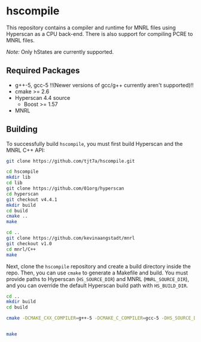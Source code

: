 # hscompile
This repository contains a compiler and runtime for MNRL files
using Hyperscan as a CPU back-end.  There is also support for compiling PCRE to MNRL files.

*Note:* Only hStates are currently supported.

## Required Packages

- g++-5, gcc-5 !!(Newer versions of gcc/g++ currently aren't supported)!!
- cmake >= 2.6
- Hyperscan 4.4 source
    - Boost >= 1.57
- MNRL

## Building
To successfully build `hscompile`, you must first build Hyperscan and the MNRL C++ API:

```bash
git clone https://github.com/tjt7a/hscompile.git
```

```bash
cd hscompile
mkdir lib
cd lib
git clone https://github.com/01org/hyperscan
cd hyperscan
git checkout v4.4.1
mkdir build
cd build
cmake ..
make
```

```bash
cd ..
git clone https://github.com/kevinaangstadt/mnrl
git checkout v1.0
cd mnrl/C++
make
```

Next, clone the `hscompile` repository and create a build directory inside the repo.  Then, you can use `cmake` to generate a Makefile and build.  You must provide paths to Hyperscan (`HS_SOURCE_DIR`) and MNRL (`MNRL_SOURCE_DIR`), and you can override the default Hyperscan build path with `HS_BUILD_DIR`.

```bash
cd .. 
mkdir build
cd build

cmake -DCMAKE_CXX_COMPILER=g++-5 -DCMAKE_C_COMPILER=gcc-5 -DHS_SOURCE_DIR=/home/tjt7a/src/hscompile/lib/hyperscan -DMNRL_SOURCE_DIR=/home/tjt7a/src/hscompile/lib/mnrl/C++ ..


make
```
